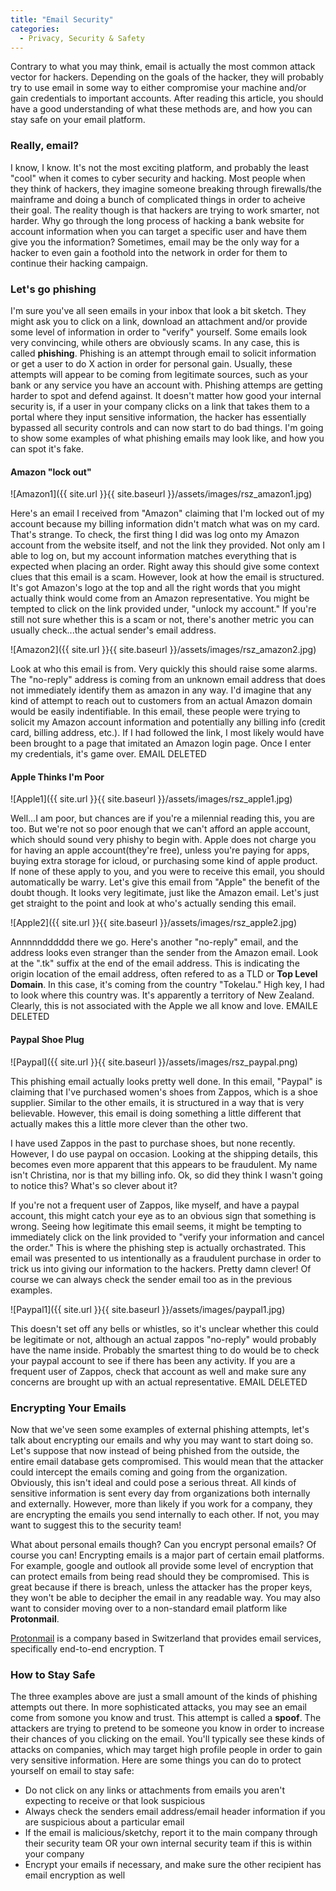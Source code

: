 ```yaml
---
title: "Email Security"
categories:
  - Privacy, Security & Safety
---
```


Contrary to what you may think, email is actually the most common attack vector for hackers. Depending on the goals of the hacker, they will probably try to use email in some way to either compromise your machine and/or gain credentials to important accounts. After reading this article, you should have a good understanding of what these methods are, and how you can stay safe on your email platform.

### Really, email? 

I know, I know. It's not the most exciting platform, and probably the least "cool" when it comes to cyber security and hacking. Most people when they think of hackers, they imagine someone breaking through firewalls/the mainframe and doing a bunch of complicated things in order to acheive their goal. The reality though is that hackers are trying to work smarter, not harder. Why go through the long process of hacking a bank website for account information when you can target a specific user and have them give you the information? Sometimes, email may be the only way for a hacker to even gain a foothold into the network in order for them to continue their hacking campaign. 

### Let's go phishing

I'm sure you've all seen emails in your inbox that look a bit sketch. They might ask you to click on a link, download an attachment and/or provide some level of information in order to "verify" yourself. Some emails look very convincing, while others are obviously scams. In any case, this is called **phishing**. Phishing is an attempt through email to solicit information or get a user to do X action in order for personal gain. Usually, these attempts will appear to be coming from legitimate sources, such as your bank or any service you have an account with. Phishing attemps are getting harder to spot and defend against. It doesn't matter how good your internal security is, if a user in your company clicks on a link that takes them to a portal where they input sensitive information, the hacker has essentially bypassed all security controls and can now start to do bad things. I'm going to show some examples of what phishing emails may look like, and how you can spot it's fake.


#### Amazon "lock out"
![Amazon1]({{ site.url }}{{ site.baseurl }}/assets/images/rsz_amazon1.jpg)

Here's an email I received from "Amazon" claiming that I'm locked out of my account because my billing information didn't match what was on my card. That's strange. To check, the first thing I did was log onto my Amazon account from the website itself, and not the link they provided. Not only am I able to log on, but my account information matches everything that is expected when placing an order. Right away this should give some context clues that this email is a scam. However, look at how the email is structured. It's got Amazon's logo at the top and all the right words that you might actually think would come from an Amazon representative. You might be tempted to click on the link provided under, "unlock my account." If you're still not sure whether this is a scam or not, there's another metric you can usually check...the actual sender's email address.

![Amazon2]({{ site.url }}{{ site.baseurl }}/assets/images/rsz_amazon2.jpg)

Look at who this email is from. Very quickly this should raise some alarms. The "no-reply" address is coming from an unknown email address that does not immediately identify them as amazon in any way. I'd imagine that any kind of attempt to reach out to customers from an actual Amazon domain would be easily indentifiable. In this email, these people were trying to solicit my Amazon account information and potentially any billing info (credit card, billing address, etc.). If I had followed the link, I most likely would have been brought to a page that imitated an Amazon login page. Once I enter my credentials, it's game over. EMAIL DELETED 

#### Apple Thinks I'm Poor

![Apple1]({{ site.url }}{{ site.baseurl }}/assets/images/rsz_apple1.jpg)

Well...I am poor, but chances are if you're a milennial reading this, you are too. But we're not so poor enough that we can't afford an apple account, which should sound very phishy to begin with. Apple does not charge you for having an apple account(they're free), unless you're paying for apps, buying extra storage for icloud, or purchasing some kind of apple product. If none of these apply to you, and you were to receive this email, you should automatically be warry. Let's give this email from "Apple" the benefit of the doubt though. It looks very legitimate, just like the Amazon email. Let's just get straight to the point and look at who's actually sending this email.

![Apple2]({{ site.url }}{{ site.baseurl }}/assets/images/rsz_apple2.jpg)

Annnnndddddd there we go. Here's another "no-reply" email, and the address looks even stranger than the sender from the Amazon email. Look at the ".tk" suffix at the end of the email address. This is indicating the origin location of the email address, often refered to as a TLD or **Top Level Domain**. In this case, it's coming from the country "Tokelau." High key, I had to look where this country was. It's apparently a territory of New Zealand. Clearly, this is not associated with the Apple we all know and love. EMAILE DELETED

#### Paypal Shoe Plug

![Paypal]({{ site.url }}{{ site.baseurl }}/assets/images/rsz_paypal.png)

This phishing email actually looks pretty well done. In this email, "Paypal" is claiming that I've purchased women's shoes from Zappos, which is a shoe supplier. Similar to the other emails, it is structured in a way that is very believable. However, this email is doing something a little different that actually makes this a little more clever than the other two.

I have used Zappos in the past to purchase shoes, but none recently. However, I do use paypal on occasion. Looking at the shipping details, this becomes even more apparent that this appears to be fraudulent. My name isn't Christina, nor is that my billing info. Ok, so did they think I wasn't going to notice this? What's so clever about it? 

If you're not a frequent user of Zappos, like myself, and have a paypal account, this might catch your eye as to an obvious sign that something is wrong. Seeing how legitimate this email seems, it might be tempting to immediately click on the link provided to "verify your information and cancel the order." This is where the phishing step is actually orchastrated. This email was presented to us intentionally as a fraudulent purchase in order to trick us into giving our information to the hackers. Pretty damn clever! Of course we can always check the sender email too as in the previous examples.

![Paypal1]({{ site.url }}{{ site.baseurl }}/assets/images/paypal1.jpg)

This doesn't set off any bells or whistles, so it's unclear whether this could be legitimate or not, although an actual zappos "no-reply" would probably have the name inside. Probably the smartest thing to do would be to check your paypal account to see if there has been any activity. If you are a frequent user of Zappos, check that account as well and make sure any concerns are brought up with an actual representative. EMAIL DELETED

### Encrypting Your Emails

Now that we've seen some examples of external phishing attempts, let's talk about encrypting our emails and why you may want to start doing so. Let's suppose that now instead of being phished from the outside, the entire email database gets compromised. This would mean that the attacker could intercept the emails coming and going from the organization. Obviously, this isn't ideal and could pose a serious threat. All kinds of sensitive information is sent every day from organizations both internally and externally. However, more than likely if you work for a company, they are encrypting the emails you send internally to each other. If not, you may want to suggest this to the security team! 

What about personal emails though? Can you encrypt personal emails? Of course you can! Encrypting emails is a major part of certain email platforms. For example, google and outlook all provide some level of encryption that can protect emails from being read should they be compromised. This is great because if there is breach, unless the attacker has the proper keys, they won't be able to decipher the email in any readable way. You may also want to consider moving over to a non-standard email platform like **Protonmail**. 

[Protonmail](https://protonmail.com/) is a company based in Switzerland that provides email services, specifically end-to-end encryption. T


### How to Stay Safe

The three examples above are just a small amount of the kinds of phishing attempts out there. In more sophisticated attacks, you may see an email come from somone you know and trust. This attempt is called a **spoof**. The attackers are trying to pretend to be someone you know in order to increase their chances of you clicking on the email. You'll typically see these kinds of attacks on companies, which may target high profile people in order to gain very sensitive information. Here are some things you can do to protect yourself on email to stay safe:

* Do not click on any links or attachments from emails you aren't expecting to receive or that look suspicious
* Always check the senders email address/email header information if you are suspicious about a particular email
* If the email is malicious/sketchy, report it to the main company through their security team OR your own internal security team if this is within your company
* Encrypt your emails if necessary, and make sure the other recipient has email encryption as well







